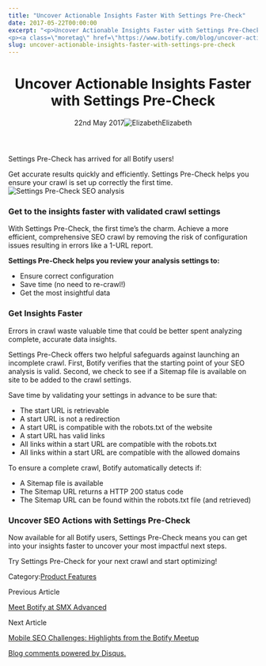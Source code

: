 ```yaml
---
title: "Uncover Actionable Insights Faster With Settings Pre-Check"
date: 2017-05-22T00:00:00
excerpt: "<p>Uncover Actionable Insights Faster with Settings Pre-Check 22nd May 2017Elizabeth Settings Pre-Check has arrived for all Botify users! Get accurate results quickly and efficiently. Settings Pre-Check helps you ensure your crawl is set up correctly the first time. Get to the insights faster with validated crawl settings With Settings Pre-Check, the first time&#8217;s the charm.&hellip; </p>
<p><a class=\"moretag\" href=\"https://www.botify.com/blog/uncover-actionable-insights-faster-with-settings-pre-check\">Read the full article</a></p>"
slug: uncover-actionable-insights-faster-with-settings-pre-check
---
```


<header class="text-center">
<h1 class="font-internacional font-regular normal text-header-one leading-header-one text-typography-accent-2">Uncover Actionable Insights Faster with Settings Pre-Check</h1>
<div class="flex items-center justify-center my-3"><span class="mr-1 font-internacional font-regular normal text-base leading-none text-typography-primary-lighter">22nd May 2017</span><img decoding="async" alt="Elizabeth" class="rounded-full w-10 h-10" src="//images.ctfassets.net/tp56mevc46jo/7J44jdDBuwiI2UCwMAKMsu/0f8c5d315932c0144258765c275cfa14/CV5A9804_sq.jpg"><span class="ml-1 font-internacional font-regular normal text-base leading-none text-typography-primary">Elizabeth</span></div>
</header>
<p><span class="font-roboto font-regular normal text-base leading-none Markdown__Container"></span></p>
<p>Settings Pre-Check has arrived for all Botify users!</p>
<p>Get accurate results quickly and efficiently. Settings Pre-Check helps you ensure your crawl is set up correctly the first time.<br />
<img decoding="async" alt="Settings Pre-Check SEO analysis" src="//images.contentful.com/x3pujrb0lw7o/9c3liZxBUQaUs4c6m4Ico/f793c3043d71da869e363687f6195d1f/Settings_Pre-Check_SEO_analysis.png"></p>
<h3 id="get-to-the-insights-faster-with-validated-crawl-settings">Get to the insights faster with validated crawl settings</h3>
<p>With Settings Pre-Check, the first time&#8217;s the charm. Achieve a more efficient, comprehensive SEO crawl by removing the risk of configuration issues resulting in errors like a 1-URL report.</p>
<p><strong>Settings Pre-Check helps you review your analysis settings to:</strong></p>
<ul>
<li>Ensure correct configuration</li>
<li>Save time (no need to re-crawl!)</li>
<li>Get the most insightful data</li>
</ul>
<h3 id="get-insights-faster">Get Insights Faster</h3>
<p>Errors in crawl waste valuable time that could be better spent analyzing complete, accurate data insights.</p>
<p>Settings Pre-Check offers two helpful safeguards against launching an incomplete crawl. First, Botify verifies that the starting point of your SEO analysis is valid. Second, we check to see if a Sitemap file is available on site to be added to the crawl settings.</p>
<p>Save time by validating your settings in advance to be sure that:</p>
<ul>
<li>The start URL is retrievable</li>
<li>A start URL is not a redirection</li>
<li>A start URL is compatible with the robots.txt of the website</li>
<li>A start URL has valid links</li>
<li>All links within a start URL are compatible with the robots.txt</li>
<li>All links within a start URL are compatible with the allowed domains</li>
</ul>
<p>To ensure a complete crawl, Botify automatically detects if:</p>
<ul>
<li>A Sitemap file is available</li>
<li>The Sitemap URL returns a HTTP 200 status code</li>
<li>The Sitemap URL can be found within the robots.txt file (and retrieved)</li>
</ul>
<h3 id="uncover-seo-actions-with-settings-pre-check">Uncover SEO Actions with Settings Pre-Check</h3>
<p>Now available for all Botify users, Settings Pre-Check means you can get into your insights faster to uncover your most impactful next steps.</p>
<p>Try Settings Pre-Check for your next crawl and start optimizing!</p>
<div class="tags leading-big border-t border-b border-brand-quaternary-lighter mt-4"><span class="mr-1 font-roboto font-regular normal text-base leading-none">Category:</span><span><a class="uppercase text-typography-accent-1" href="/platform">Product Features</a></span></div>
<footer class="flex justify-center my-5 mx-5">
<div class="mr-1 w-1/2 text-right">
<p><span class="font-internacional font-regular normal text-base leading-none text-typography-primary">Previous Article</span></p>
<p><a class="inline-block mt-2" href="/blog/meet-botify-at-smx-advanced"><span class="font-roboto font-regular normal text-base leading-none text-typography-accent-4">Meet Botify at SMX Advanced</span></a></p>
</div>
<div class="ml-1 w-1/2">
<p><span class="font-internacional font-regular normal text-base leading-none text-typography-primary">Next Article</span></p>
<p><a class="inline-block mt-2" href="/blog/mobile-seo-challenges-highlights-from-the-botify-meetup"><span class="font-roboto font-regular normal text-base leading-none text-typography-accent-4">Mobile SEO Challenges: Highlights from the Botify Meetup</span></a></p>
</div>
</footer>
<div shortname="botify" title="Uncover Actionable Insights Faster with Settings Pre-Check" url="https://www.botify.com/blog/uncover-actionable-insights-faster-with-settings-pre-check">
<div id="disqus_thread_old"></div>
<p><a class="dsq-brlink" href="http://disqus.com">Blog comments powered by <span class="logo-disqus">Disqus</span>.</a></p>
</div>
